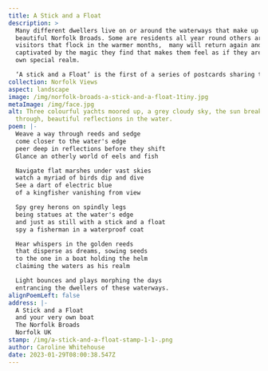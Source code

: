 ```yaml
---
title: A Stick and a Float
description: >
  Many different dwellers live on or around the waterways that make up the
  beautiful Norfolk Broads. Some are residents all year round others are
  visitors that flock in the warmer months,  many will return again and again
  captivated by the magic they find that makes them feel as if they are in their
  own special realm. 

  ‘A stick and a Float’ is the first of a series of postcards sharing the joy that is the Norfolk Broads.
collection: Norfolk Views
aspect: landscape
image: /img/norfolk-broads-a-stick-and-a-float-1tiny.jpg
metaImage: /img/face.jpg
alt: Three colourful yachts moored up, a grey cloudy sky, the sun breaking
  through, beautiful reflections in the water.
poem: |-
  Weave a way through reeds and sedge 
  come closer to the water's edge
  peer deep in reflections before they shift
  Glance an otherly world of eels and fish

  Navigate flat marshes under vast skies  
  watch a myriad of birds dip and dive
  See a dart of electric blue
  of a kingfisher vanishing from view

  Spy grey herons on spindly legs
  being statues at the water's edge
  and just as still with a stick and a float
  spy a fisherman in a waterproof coat

  Hear whispers in the golden reeds 
  that disperse as dreams, sowing seeds
  to the one in a boat holding the helm 
  claiming the waters as his realm

  Light bounces and plays morphing the days
  entrancing the dwellers of these waterways.
alignPoemLeft: false
address: |-
  A Stick and a Float
  and your very own boat
  The Norfolk Broads
  Norfolk UK
stamp: /img/a-stick-and-a-float-stamp-1-1-.png
author: Caroline Whitehouse
date: 2023-01-29T08:00:38.547Z
---
```

